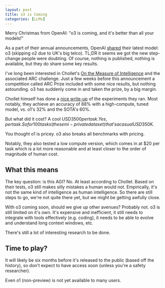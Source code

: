 ```yaml
---
layout: post
title: o3 is Coming
categories: [LLMs]
---
```


Merry Christmas from OpenAI: "o3 is coming, and it's better than all your models!" 

As a part of their annual announcements, OpenAI [shared](https://openai.com/12-days/) their latest model: o3 (skipping o2 due to UK's big telco). TL;DR it seems we got the new step-change people were doubting. Of course, nothing is published, nothing is available, but they do share some key results.

I've long been interested in Chollet's [On the Measure of Intelligence](https://openai.com/12-days/) and the associated ARC challenge. Just a few weeks before this announcement a competition called ARC Prize included with some nice results, but nothing astounding. o3 has suddenly come in and taken the prize, by a big margin.

Chollet himself has done a [nice write-up](https://arcprize.org/blog/oai-o3-pub-breakthrough) of the experiments they ran. Most notably, they achieve an accuracy of 88% with a high-compute, tuned model, vs. o1's 32% and the SOTA's 60%. 

But what did it cost? A cool USD$3500 per task. Yes, per task. So for 100 tasks (the semi-private dataset) that's a casual USD$350K. 

You thought o1 is pricey. o3 also breaks all benchmarks with pricing.

Notably, they also tested a low compute version, which comes in at $20 per task which is a lot more reasonable and at least closer to the order of magnitude of human cost.

## What this means

The key question: is this AGI? No. At least according to Chollet. Based on their tests, o3 still makes silly mistakes a human would not. Empirically, it's not the same kind of intelligence as human intelligence. So there are still steps to go, we're not quite there yet, but we might be getting awfully close.

With o3 coming soon, should we give up other avenues? Probably not. o3 is still limited on it's own. It's expensive and inefficient, it still needs to integrate with tools effectively (e.g. coding), it needs to be able to evolve and understand long context windows, etc. 

There's still a lot of interesting research to be done. 


## Time to play?

It will likely be six months before it's released to the public (based off the history), so don't expect to have access soon (unless you're a safety researcher).

Even o1 (non-preview) is not yet available to many users.